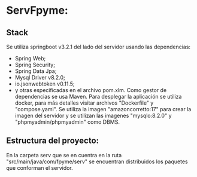 # ServFpyme:
## Stack
Se utiliza springboot v3.2.1 del lado del servidor usando las dependencias:
* Spring Web;
* Spring Security;
* Spring Data Jpa;
* Mysql Driver v8.2.0;
* io.jsonwebtoken v0.11.5;
* y otras especificadas en el archivo pom.xlm.
Como gestor de dependencias se usa Maven.
Para desplegar la aplicación se utiliza docker, para más detalles visitar archivos "Dockerfile" y "compose.yaml". Se utiliza la imagen "amazoncorretto:17" para crear la imagen del servidor y se utilizan las imagenes "mysqlo:8.2.0" y "phpmyadmin/phpmyadmin" como DBMS.
## Estructura del proyecto:
En la carpeta serv que se en cuentra en la ruta "src/main/java/com/fpyme/serv" se encuentran distribuidos los paquetes que conforman el servidor.
